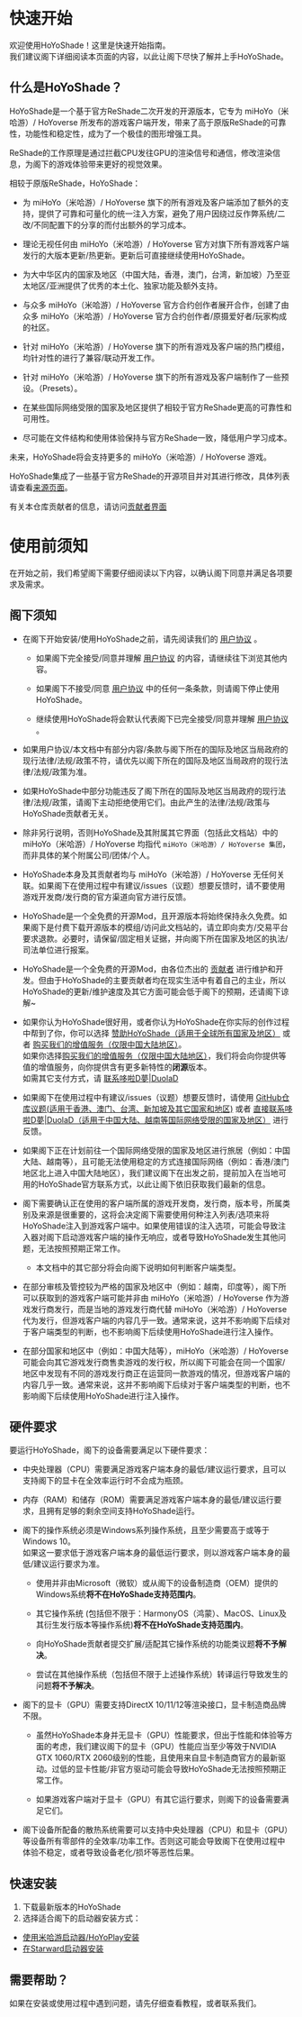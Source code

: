 # 快速开始

欢迎使用HoYoShade！这里是快速开始指南。  
我们建议阁下详细阅读本页面的内容，以此让阁下尽快了解并上手HoYoShade。

## 什么是HoYoShade？

HoYoShade是一个基于官方ReShade二次开发的开源版本，它专为 miHoYo（米哈游）/ HoYoverse 所发布的游戏客户端开发，带来了高于原版ReShade的可靠性，功能性和稳定性，成为了一个极佳的图形增强工具。  

ReShade的工作原理是通过拦截CPU发往GPU的渲染信号和通信，修改渲染信息，为阁下的游戏体验带来更好的视觉效果。  

相较于原版ReShade，HoYoShade：

- 为 miHoYo（米哈游）/ HoYoverse 旗下的所有游戏及客户端添加了额外的支持，提供了可靠和可量化的统一注入方案，避免了用户因绕过反作弊系统/二改/不同配置下的分享的而付出额外的学习成本。
  
- 理论无视任何由 miHoYo（米哈游）/ HoYoverse 官方对旗下所有游戏客户端发行的大版本更新/热更新。更新后可直接继续使用HoYoShade。
  
- 为大中华区内的国家及地区（中国大陆，香港，澳门，台湾，新加坡）乃至亚太地区/亚洲提供了优秀的本土化、独家功能及额外支持。
  
- 与众多 miHoYo（米哈游）/ HoYoverse 官方合约创作者展开合作，创建了由众多 miHoYo（米哈游）/ HoYoverse 官方合约创作者/原摄爱好者/玩家构成的社区。
  
- 针对 miHoYo（米哈游）/ HoYoverse 旗下的所有游戏及客户端的热门模组，均针对性的进行了兼容/联动开发工作。
  
- 针对 miHoYo（米哈游）/ HoYoverse 旗下的所有游戏及客户端制作了一些预设。（Presets）。
  
- 在某些国际网络受限的国家及地区提供了相较于官方ReShade更高的可靠性和可用性。
  
- 尽可能在文件结构和使用体验保持与官方ReShade一致，降低用户学习成本。

未来，HoYoShade将会支持更多的 miHoYo（米哈游）/ HoYoverse 游戏。

HoYoShade集成了一些基于官方ReShade的开源项目并对其进行修改，具体列表请查看[来源页面](#〢-来源)。

有关本仓库贡献者的信息，请访问[贡献者界面](#〢-贡献者)

# 使用前须知

在开始之前，我们希望阁下需要仔细阅读以下内容，以确认阁下同意并满足各项要求及需求。

## 阁下须知

- 在阁下开始安装/使用HoYoShade之前，请先阅读我们的 [用户协议](/user-agreement) 。  
  - 如果阁下完全接受/同意并理解 [用户协议](/user-agreement) 的内容，请继续往下浏览其他内容。  

  - 如果阁下不接受/同意 [用户协议](/user-agreement) 中的任何一条条款，则请阁下停止使用HoYoShade。  

  - 继续使用HoYoShade将会默认代表阁下已完全接受/同意并理解 [用户协议](/user-agreement) 。
  
- 如果用户协议/本文档中有部分内容/条款与阁下所在的国际及地区当局政府的现行法律/法规/政策不符，请优先以阁下所在的国际及地区当局政府的现行法律/法规/政策为准。
  
- 如果HoYoShade中部分功能违反了阁下所在的国际及地区当局政府的现行法律/法规/政策，请阁下主动拒绝使用它们。由此产生的法律/法规/政策与HoYoShade贡献者无关。

- 除非另行说明，否则HoYoShade及其附属其它界面（包括此文档站）中的 miHoYo（米哈游）/ HoYoverse 均指代 `miHoYo（米哈游）/ HoYoverse 集团`，而非具体的某个附属公司/团体/个人。
  
- HoYoShade本身及其贡献者均与 miHoYo（米哈游）/ HoYoverse 无任何关联。如果阁下在使用过程中有建议/issues（议题）想要反馈时，请不要使用游戏开发商/发行商的官方渠道向官方进行反馈。
  
- HoYoShade是一个全免费的开源Mod，且开源版本将始终保持永久免费。如果阁下是付费下载开源版本的模组/访问此文档站的，请立即向卖方/交易平台要求退款。必要时，请保留/固定相关证据，并向阁下所在国家及地区的执法/司法单位进行报案。

- HoYoShade是一个全免费的开源Mod，由各位杰出的 [贡献者](#〢-贡献者) 进行维护和开发。但由于HoYoShade的主要贡献者均在现实生活中有着自己的主业，所以HoYoShade的更新/维护速度及其它方面可能会低于阁下的预期，还请阁下谅解~

- 如果你认为HoYoShade很好用，或者你认为HoYoShade在你实际的创作过程中帮到了你，你可以选择 [赞助HoYoShade（适用于全球所有国家及地区）](#〢-赞助HoYoShade) 或者 [购买我们的增值服务（仅限中国大陆地区）](#〢-增值服务)。  
  如果你选择[购买我们的增值服务（仅限中国大陆地区）](#〢-增值服务)，我们将会向你提供等值的增值服务，向你提供含有更多新特性的**闭源**版本。  
  如需其它支付方式，请 [联系哆啦D夢|DuolaD](https://github.com/DuolaD)

- 如果阁下在使用过程中有建议/issues（议题）想要反馈时，请使用 [GitHub仓库议题(适用于香港、澳门、台湾、新加坡及其它国家和地区)](https://github.com/DuolaD/HoYoShade/issues) 或者 [直接联系哆啦D夢|DuolaD（适用于中国大陆、越南等国际网络受限的国家及地区）](https://github.com/DuolaD) 进行反馈。

- 如果阁下正在计划前往一个国际网络受限的国家及地区进行旅居（例如：中国大陆、越南等），且可能无法使用稳定的方式连接国际网络（例如：香港/澳门地区北上进入中国大陆地区），我们建议阁下在出发之前，提前加入在当地可用的HoYoShade官方联系方式，以此让阁下依旧获取我们最新的信息。
  
- 阁下需要确认正在使用的客户端所属的游戏开发商，发行商，版本号，所属类别及来源是很重要的，这将会决定阁下需要使用何种注入列表/选项来将HoYoShade注入到游戏客户端中。如果使用错误的注入选项，可能会导致注入器对阁下启动游戏客户端的操作无响应，或者导致HoYoShade发生其他问题，无法按照预期正常工作。
  
  - 本文档中的其它部分将会向阁下说明如何判断客户端类型。

- 在部分审核及管控较为严格的国家及地区中（例如：越南，印度等），阁下所可以获取到的游戏客户端可能并非由 miHoYo（米哈游）/ HoYoverse 作为游戏发行商发行，而是当地的游戏发行商代替 miHoYo（米哈游）/ HoYoverse 代为发行，但游戏客户端的内容几乎一致。通常来说，这并不影响阁下后续对于客户端类型的判断，也不影响阁下后续使用HoYoShade进行注入操作。

- 在部分国家和地区中（例如：中国大陆等），miHoYo（米哈游）/ HoYoverse 可能会向其它游戏发行商售卖游戏的发行权，所以阁下可能会在同一个国家/地区中发现有不同的游戏发行商正在运营同一款游戏的情况，但游戏客户端的内容几乎一致。通常来说，这并不影响阁下后续对于客户端类型的判断，也不影响阁下后续使用HoYoShade进行注入操作。

## 硬件要求

要运行HoYoShade，阁下的设备需要满足以下硬件要求：

- 中央处理器（CPU）需要满足游戏客户端本身的最低/建议运行要求，且可以支持阁下的显卡在全效率运行时不会成为瓶颈。
  
- 内存（RAM）和储存（ROM）需要满足游戏客户端本身的最低/建议运行要求，且拥有足够的剩余空间支持HoYoShade运行。
  
- 阁下的操作系统必须是Windows系列操作系统，且至少需要高于或等于Windows 10。  
  如果这一要求低于游戏客户端本身的最低运行要求，则以游戏客户端本身的最低/建议运行要求为准。  

  - 使用并非由Microsoft（微软）或从阁下的设备制造商（OEM）提供的Windows系统**将不在HoYoShade支持范围内**。  

  - 其它操作系统 (包括但不限于：HarmonyOS（鸿蒙）、MacOS、Linux及其衍生发行版本等操作系统)**将不在HoYoShade支持范围内**。  
  
  - 向HoYoShade贡献者提交扩展/适配其它操作系统的功能类议题**将不予解决**。  

  - 尝试在其他操作系统（包括但不限于上述操作系统）转译运行导致发生的问题**将不予解决**。

- 阁下的显卡（GPU）需要支持DirectX 10/11/12等渲染接口，显卡制造商品牌不限。
  
  - 虽然HoYoShade本身并无显卡（GPU）性能要求，但出于性能和体验等方面的考虑，我们建议阁下的显卡（GPU）性能应当至少等效于NVIDIA GTX 1060/RTX 2060级别的性能，且使用来自显卡制造商官方的最新驱动。过低的显卡性能/非官方驱动可能会导致HoYoShade无法按照预期正常工作。  

  - 如果游戏客户端对于显卡（GPU）有其它运行要求，则阁下的设备需要满足它们。  
  
- 阁下设备所配备的散热系统需要可以支持中央处理器（CPU）和显卡（GPU）等设备所有零部件的全效率/功率工作。否则这可能会导致阁下在使用过程中体验不稳定，或者导致设备老化/损坏等恶性后果。

## 快速安装

1. 下载最新版本的HoYoShade
2. 选择适合阁下的启动器安装方式：
  - [使用米哈游启动器/HoYoPlay安装](/zh_cn/Tutorial/mihoyo-launcher)
  - [在Starward启动器安装](/zh_cn/Tutorial/starward-launcher)

## 需要帮助？

如果在安装或使用过程中遇到问题，请先仔细查看教程，或者联系我们。